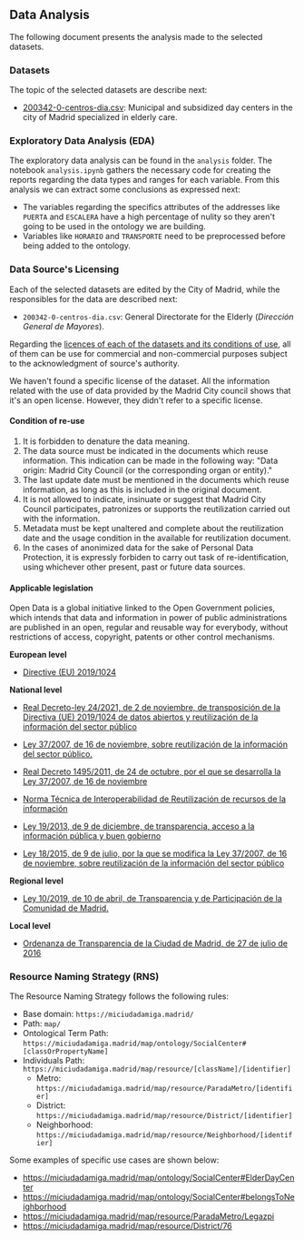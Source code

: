 ## Data Analysis
The following document presents the analysis made to the selected datasets.

### Datasets
The topic of the selected datasets are describe next:

* [200342-0-centros-dia.csv](https://datos.madrid.es/portal/site/egob/menuitem.c05c1f754a33a9fbe4b2e4b284f1a5a0/?vgnextoid=22bceca8a5a03410VgnVCM1000000b205a0aRCRD&vgnextchannel=374512b9ace9f310VgnVCM100000171f5a0aRCRD&vgnextfmt=default): Municipal and subsidized day centers in the city of Madrid specialized in elderly care.

### Exploratory Data Analysis (EDA)
The exploratory data analysis can be found in the `analysis` folder. The notebook `analysis.ipynb` gathers the necessary code for creating the reports regarding the data types and ranges for each variable. From this analysis we can extract some conclusions as expressed next:

* The variables regarding the specifics attributes of the addresses like `PUERTA` and `ESCALERA` have a high percentage of nulity so they aren't going to be used in the ontology we are building.
* Variables like `HORARIO` and `TRANSPORTE` need to be preprocessed before being added to the ontology.

### Data Source's Licensing
Each of the selected datasets are edited by the City of Madrid, while the responsibles for the data are described next:

* `200342-0-centros-dia.csv`: General Directorate for the Elderly (*Dirección General de Mayores*).

Regarding the [licences of each of the datasets and its conditions of use](https://datos.madrid.es/egob/catalogo/aviso-legal), all of them can be use for commercial and non-commercial purposes subject to the acknowledgment of source's authority.

We haven't found a specific license of the dataset. All the information related with the use of data provided by the Madrid City council shows that it's an open license. However, they didn't refer to a specific license.

#### Condition of re-use

1. It is forbidden to denature the data meaning.
2. The data source must be indicated in the documents which reuse information. This indication can be made in the following way: "Data origin: Madrid City Council (or the corresponding organ or entity)."
3. The last update date must be mentioned in the documents which reuse information, as long as this is included in the original document.
4. It is not allowed to indicate, insinuate or suggest that Madrid City Council participates, patronizes or supports the reutilization carried out with the information.
5. Metadata must be kept unaltered and complete about the reutilization date and the usage condition in the available for reutilization document. 
6. In the cases of anonimized data for the sake of Personal Data Protection, it is expressly forbiden to carry out task of re-identification, using whichever other present, past or future data sources.

#### Applicable legislation
Open Data is a global initiative linked to the Open Government policies, which intends that data and information in power of public administrations
 are published in an open, regular and reusable way for everybody, without restrictions of access, copyright, patents or other control mechanisms.

**European level**

- [Directive (EU) 2019/1024](https://eur-lex.europa.eu/legal-content/EN/TXT/?uri=CELEX%3A32019L1024)

**National level**

- [Real Decreto-ley 24/2021, de 2 de noviembre, de transposición de la Directiva (UE) 2019/1024 de datos abiertos y reutilización de la información del sector público](https://www.boe.es/diario_boe/txt.php?id=BOE-A-2021-17910)

- [Ley 37/2007, de 16 de noviembre, sobre reutilización de la información del sector público.](https://www.boe.es/buscar/act.php?id=BOE-A-2007-19814)

- [Real Decreto 1495/2011, de 24 de octubre, por el que se desarrolla la Ley 37/2007, de 16 de noviembre](https://www.boe.es/buscar/act.php?id=BOE-A-2011-17560)
- [Norma Técnica de Interoperabilidad de Reutilización de recursos de la información](https://www.boe.es/diario_boe/txt.php?id=BOE-A-2013-2380)
- [Ley 19/2013, de 9 de diciembre, de transparencia, acceso a la información pública y buen gobierno](https://www.boe.es/buscar/act.php?id=BOE-A-2013-12887)

- [Ley 18/2015, de 9 de julio, por la que se modifica la Ley 37/2007, de 16 de noviembre, sobre reutilización de la información del sector público](https://www.boe.es/buscar/doc.php?id=BOE-A-2015-7731)

**Regional level**

- [Ley 10/2019, de 10 de abril, de Transparencia y de Participación de la Comunidad de Madrid.](https://www.boe.es/buscar/act.php?id=BOE-A-2019-10102)

**Local level**

- [Ordenanza de Transparencia de la Ciudad de Madrid, de 27 de julio de 2016](https://sede.madrid.es/FrameWork/generacionPDF/ANM2016_108.pdf?idNormativa=3eabe8e52c796510VgnVCM1000001d4a900aRCRD&nombreFichero=ANM2016_108&cacheKey=163)

### Resource Naming Strategy (RNS)
The Resource Naming Strategy follows the following rules:

* Base domain: `https://miciudadamiga.madrid/`
* Path: `map/`
* Ontological Term Path: `https://miciudadamiga.madrid/map/ontology/SocialCenter#[classOrPropertyName]`
* Individuals Path: `https://miciudadamiga.madrid/map/resource/[className]/[identifier]`
    * Metro: `https://miciudadamiga.madrid/map/resource/ParadaMetro/[identifier]`
    * District: `https://miciudadamiga.madrid/map/resource/District/[identifier]`
    * Neighborhood: `https://miciudadamiga.madrid/map/resource/Neighborhood/[identifier]`

Some examples of specific use cases are shown below:

* https://miciudadamiga.madrid/map/ontology/SocialCenter#ElderDayCenter
* https://miciudadamiga.madrid/map/ontology/SocialCenter#belongsToNeighborhood
* https://miciudadamiga.madrid/map/resource/ParadaMetro/Legazpi
* https://miciudadamiga.madrid/map/resource/District/76
